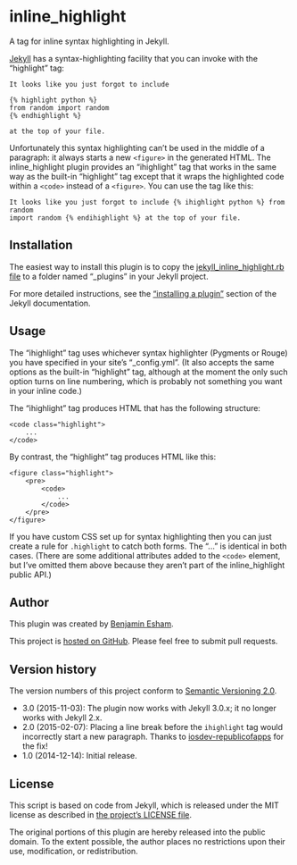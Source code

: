 # inline\_highlight

A tag for inline syntax highlighting in Jekyll.

[Jekyll](http://jekyllrb.com) has a syntax-highlighting facility that you can invoke with the “highlight” tag:

    It looks like you just forgot to include

    {% highlight python %}
    from random import random
    {% endhighlight %}
    
    at the top of your file.

Unfortunately this syntax highlighting can’t be used in the middle of a paragraph: it always starts a new `<figure>` in the generated HTML. The inline\_highlight plugin provides an “ihighlight” tag that works in the same way as the built-in “highlight” tag except that it wraps the highlighted code within a `<code>` instead of a `<figure>`. You can use the tag like this:

    It looks like you just forgot to include {% ihighlight python %} from random
    import random {% endihighlight %} at the top of your file.

## Installation

The easiest way to install this plugin is to copy the [jekyll_inline_highlight.rb file](lib/jekyll_inline_highlight.rb) to a folder named “\_plugins” in your Jekyll project.

For more detailed instructions, see the [“installing a plugin”](https://jekyllrb.com/docs/plugins/#installing-a-plugin) section of the Jekyll documentation.

## Usage

The “ihighlight” tag uses whichever syntax highlighter (Pygments or Rouge) you have specified in your site’s “\_config.yml”. (It also accepts the same options as the built-in “highlight” tag, although at the moment the only such option turns on line numbering, which is probably not something you want in your inline code.)

The “ihighlight” tag produces HTML that has the following structure:

    <code class="highlight">
        ...
    </code>

By contrast, the “highlight” tag produces HTML like this:

    <figure class="highlight">
        <pre>
            <code>
                ...
            </code>
        </pre>
    </figure>

If you have custom CSS set up for syntax highlighting then you can just create a rule for `.highlight` to catch both forms. The “...” is identical in both cases. (There are some additional attributes added to the `<code>` element, but I’ve omitted them above because they aren’t part of the inline\_highlight public API.)

## Author

This plugin was created by [Benjamin Esham](https://esham.io).

This project is [hosted on GitHub](https://github.com/bdesham/inline_highlight). Please feel free to submit pull requests.

## Version history

The version numbers of this project conform to [Semantic Versioning 2.0](http://semver.org/).

* 3.0 (2015-11-03): The plugin now works with Jekyll 3.0.x; it no longer works with Jekyll 2.x.
* 2.0 (2015-02-07): Placing a line break before the `ihighlight` tag would incorrectly start a new paragraph. Thanks to [iosdev-republicofapps](https://github.com/iosdev-republicofapps) for the fix!
* 1.0 (2014-12-14): Initial release.

## License

This script is based on code from Jekyll, which is released under the MIT license as described in [the project’s LICENSE file](https://github.com/jekyll/jekyll/blob/master/LICENSE).

The original portions of this plugin are hereby released into the public domain. To the extent possible, the author places no restrictions upon their use, modification, or redistribution.
